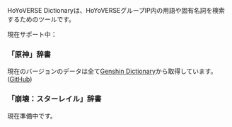 HoYoVERSE Dictionaryは、HoYoVERSEグループIP内の用語や固有名詞を検索するためのツールです。

現在サポート中：

### 「原神」辞書

現在のバージョンのデータは全て[Genshin Dictionary](https://genshin-dictionary.com/)から取得しています。([GitHub](https://github.com/xicri/genshin-dictionary))

### 「崩壊：スターレイル」辞書

現在準備中です。
